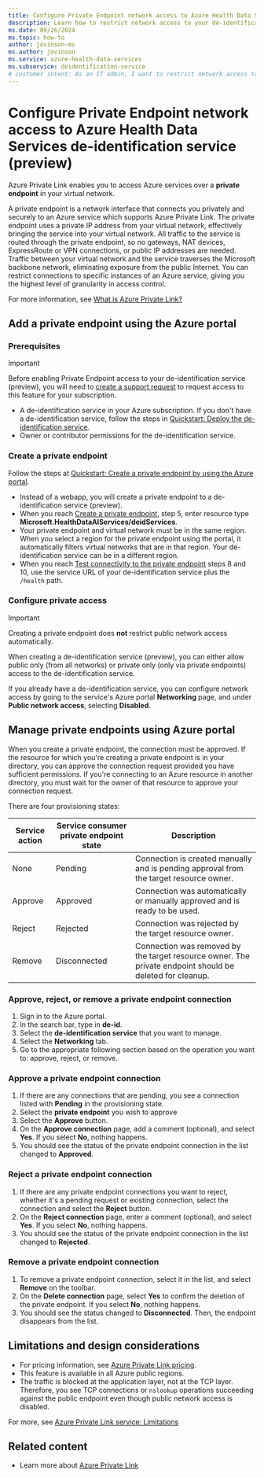 ```yaml
---
title: Configure Private Endpoint network access to Azure Health Data Services de-identification service
description: Learn how to restrict network access to your de-identification service.
ms.date: 09/26/2024
ms.topic: how-to
author: jovinson-ms
ms.author: jovinson
ms.service: azure-health-data-services
ms.subservice: deidentification-service
# customer intent: As an IT admin, I want to restrict network access to a de-identification service to a private endpoint in a virtual network. 
---
```


# Configure Private Endpoint network access to Azure Health Data Services de-identification service (preview)
Azure Private Link enables you to access Azure services over a **private endpoint** in your virtual network.

A private endpoint is a network interface that connects you privately and securely to an Azure service which supports Azure Private Link. The private endpoint uses a private IP address from your virtual network, effectively bringing the service into your virtual network. All traffic to the service is routed through the private endpoint, so no gateways, NAT devices, ExpressRoute or VPN connections, or public IP addresses are needed. Traffic between your virtual network and the service traverses the Microsoft backbone network, eliminating exposure from the public Internet. You can restrict connections to specific instances of an Azure service, giving you the highest level of granularity in access control.

For more information, see [What is Azure Private Link?](../../private-link/private-link-overview.md)

## Add a private endpoint using the Azure portal

### Prerequisites

> [!IMPORTANT]
> Before enabling Private Endpoint access to your de-identification service (preview), you will need to [create a support request](/azure/azure-portal/supportability/how-to-create-azure-support-request) to request access to this feature for your subscription.

- A de-identification service in your Azure subscription. If you don't have a de-identification service, follow the steps in [Quickstart: Deploy the de-identification service](quickstart.md).
- Owner or contributor permissions for the de-identification service.
 
### Create a private endpoint

Follow the steps at [Quickstart: Create a private endpoint by using the Azure portal](/azure/private-link/create-private-endpoint-portal). 

- Instead of a webapp, you will create a private endpoint to a de-identification service (preview).
- When you reach [Create a private endpoint](/azure/private-link/create-private-endpoint-portal?tabs=dynamic-ip#create-a-private-endpoint), step 5, enter resource type **Microsoft.HealthDataAIServices/deidServices**.
- Your private endpoint and virtual network must be in the same region. When you select a region for the private endpoint using the portal, it automatically filters virtual networks that are in that region. Your de-identification service can be in a different region.
- When you reach [Test connectivity to the private endpoint](/azure/private-link/create-private-endpoint-portal?tabs=dynamic-ip#test-connectivity-to-the-private-endpoint) steps 8 and 10, use the service URL of your de-identification service plus the `/health` path.

### Configure private access

> [!IMPORTANT]
> Creating a private endpoint does **not** restrict public network access automatically.

When creating a de-identification service (preview), you can either allow public only (from all networks) or private only (only via private endpoints) access to the de-identification service.

If you already have a de-identification service, you can configure network access by going to the service's Azure portal **Networking** page, and under **Public network access**, selecting **Disabled**. 

## Manage private endpoints using Azure portal

When you create a private endpoint, the connection must be approved. If the resource for which you're creating a private endpoint is in your directory, you can approve the connection request provided you have sufficient permissions. If you're connecting to an Azure resource in another directory, you must wait for the owner of that resource to approve your connection request.

There are four provisioning states:

| Service action | Service consumer private endpoint state | Description |
|--|--|--|
| None | Pending | Connection is created manually and is pending approval from the target resource owner. |
| Approve | Approved | Connection was automatically or manually approved and is ready to be used. |
| Reject | Rejected | Connection was rejected by the target resource owner. |
| Remove | Disconnected | Connection was removed by the target resource owner. The private endpoint should be deleted for cleanup. |
 
###  Approve, reject, or remove a private endpoint connection

1. Sign in to the Azure portal.
2. In the search bar, type in **de-id**.
3. Select the **de-identification service** that you want to manage.
4. Select the **Networking** tab.
5. Go to the appropriate following section based on the operation you want to: approve, reject, or remove.

### Approve a private endpoint connection
1. If there are any connections that are pending, you see a connection listed with **Pending** in the provisioning state. 
2. Select the **private endpoint** you wish to approve
3. Select the **Approve** button.
4. On the **Approve connection** page, add a comment (optional), and select **Yes**. If you select **No**, nothing happens. 
5. You should see the status of the private endpoint connection in the list changed to **Approved**. 

### Reject a private endpoint connection

1. If there are any private endpoint connections you want to reject, whether it's a pending request or existing connection, select the connection and select the **Reject** button.
2. On the **Reject connection** page, enter a comment (optional), and select **Yes**. If you select **No**, nothing happens. 
3. You should see the status of the private endpoint connection in the list changed to **Rejected**. 

### Remove a private endpoint connection

1. To remove a private endpoint connection, select it in the list, and select **Remove** on the toolbar.
2. On the **Delete connection** page, select **Yes** to confirm the deletion of the private endpoint. If you select **No**, nothing happens.
3. You should see the status changed to **Disconnected**. Then, the endpoint disappears from the list.

## Limitations and design considerations

- For pricing information, see [Azure Private Link pricing](https://azure.microsoft.com/pricing/details/private-link/).
- This feature is available in all Azure public regions.
- The traffic is blocked at the application layer, not at the TCP layer. Therefore, you see TCP connections or `nslookup` operations succeeding against the public endpoint even though public network access is disabled. 

For more, see [Azure Private Link service: Limitations](../private-link/private-link-service-overview.md#limitations)

## Related content

- Learn more about [Azure Private Link](../private-link/private-link-service-overview.md)
